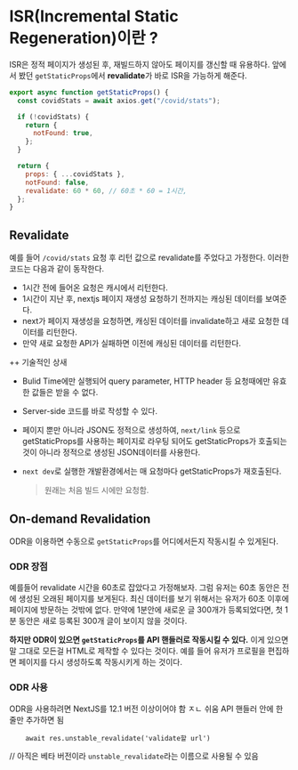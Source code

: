 # ISR(Incremental Static Regeneration)이란 ?

ISR은 정적 페이지가 생성된 후, 재빌드하지 않아도 페이지를 갱신할 때 유용하다. 앞에서 봤던 `getStaticProps`에서 **revalidate**가 바로 ISR을 가능하게 해준다.

```js
export async function getStaticProps() {
  const covidStats = await axios.get("/covid/stats");

  if (!covidStats) {
    return {
      notFound: true,
    };
  }

  return {
    props: { ...covidStats },
    notFound: false,
    revalidate: 60 * 60, // 60초 * 60 = 1시간,
  };
}
```

## Revalidate

예를 들어 `/covid/stats` 요청 후 리턴 값으로 revalidate를 주었다고 가정한다. 이러한 코드는 다음과 같이 동작한다.

- 1시간 전에 들어온 요청은 캐시에서 리턴한다.
- 1시간이 지난 후, nextjs 페이지 재생성 요청하기 전까지는 캐싱된 데이터를 보여준다.
- next가 페이지 재생성을 요청하면, 캐싱된 데이터를 invalidate하고 새로 요청한 데이터를 리턴한다.
- 만약 새로 요청한 API가 실패하면 이전에 캐싱된 데이터를 리턴한다.

++ 기술적인 상새

- Bulid Time에만 실행되어 query parameter, HTTP header 등 요청때에만 유효한 값들은 받을 수 없다.
- Server-side 코드를 바로 작성할 수 있다.
- 페이지 뿐만 아니라 JSON도 정적으로 생성하여, `next/link` 등으로 getStaticProps를 사용하는 페이지로 라우팅 되어도 getStaticProps가 호출되는 것이 아니라 정적으로 생성된 JSON데이터를 사용한다.
- `next dev`로 실행한 개발환경에서는 매 요청마다 getStaticProps가 재호출된다.

  > 원래는 처음 빌드 시에만 요청함.

## On-demand Revalidation

ODR을 이용하면 수동으로 `getStaticProps`를 어디에서든지 작동시킬 수 있게된다.

### ODR 장점

예를들어 revalidate 시간을 60초로 잡았다고 가정해보자.
그럼 유저는 60초 동안은 전에 생성된 오래된 페이지를 보게된다. 최신 데이터를 보기 위해서는 유저가 60초 이후에 페이지에 방문하는 것밖에 없다. 만약에 1분안에 새로운 글 300개가 등록되었다면, 첫 1분 동안은 새로 등록된 300개 글이 보이지 않을 것이다.

**하지만 ODR이 있으면 `getStaticProps`를 API 핸들러로 작동시킬 수 있다.** 이게 있으면 말 그대로 모든걸 HTML로 제작할 수 있다는 것이다. 예를 들어 유저가 프로필을 편집하면 페이지를 다시 생성하도록 작동시키게 하는 것이다.

### ODR 사용

ODR을 사용하려면 NextJS를 12.1 버전 이상이어야 함
ㅈㄴ 쉬움
API 핸들러 안에 한줄만 추가하면 됨

```JS
    await res.unstable_revalidate('validate할 url')
```

// 아직은 베타 버전이라 `unstable_revalidate`라는 이름으로 사용될 수 있음
